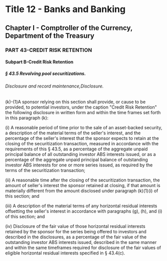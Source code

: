 
# Title 12 - Banks and Banking
## Chapter I - Comptroller of the Currency, Department of the Treasury
### PART 43-CREDIT RISK RETENTION
#### Subpart B-Credit Risk Retention
##### § 43.5 Revolving pool securitizations.
###### Disclosure and record maintenance,Disclosure.

(k)-(1)A sponsor relying on this section shall provide, or cause to be provided, to potential investors, under the caption "Credit Risk Retention" the following disclosure in written form and within the time frames set forth in this paragraph (k):

(i) A reasonable period of time prior to the sale of an asset-backed security, a description of the material terms of the seller's interest, and the percentage of the seller's interest that the sponsor expects to retain at the closing of the securitization transaction, measured in accordance with the requirements of this § 43.5, as a percentage of the aggregate unpaid principal balance of all outstanding investor ABS interests issued, or as a percentage of the aggregate unpaid principal balance of outstanding investor ABS interests for one or more series issued, as required by the terms of the securitization transaction;

(ii) A reasonable time after the closing of the securitization transaction, the amount of seller's interest the sponsor retained at closing, if that amount is materially different from the amount disclosed under paragraph (k)(1)(i) of this section; and

(iii) A description of the material terms of any horizontal residual interests offsetting the seller's interest in accordance with paragraphs (g), (h), and (i) of this section; and

(iv) Disclosure of the fair value of those horizontal residual interests retained by the sponsor for the series being offered to investors and described in the disclosures, as a percentage of the fair value of the outstanding investor ABS interests issued, described in the same manner and within the same timeframes required for disclosure of the fair values of eligible horizontal residual interests specified in § 43.4(c).
